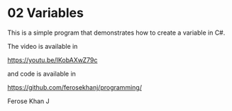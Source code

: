 # 02 Variables

This is a simple program that demonstrates how to create a variable in C#. 

The video is available in 

https://youtu.be/IKobAXwZ79c

and code is available in

https://github.com/ferosekhanj/programming/

Ferose Khan J
